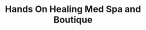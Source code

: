 ---
title: "Hands On Healing Med Spa and Boutique"
url: /kyle/hands-on-healing-med-spa-and-boutique/
shop: Kosmetik
---